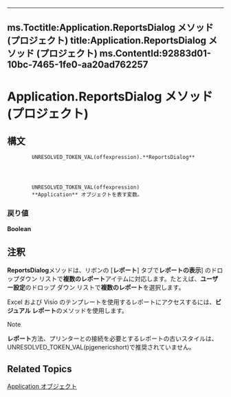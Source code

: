 
---
ms.Toctitle:Application.ReportsDialog メソッド (プロジェクト)
title:Application.ReportsDialog メソッド (プロジェクト)
ms.ContentId:92883d01-10bc-7465-1fe0-aa20ad762257
---
# Application.ReportsDialog メソッド (プロジェクト)





## 構文

            UNRESOLVED_TOKEN_VAL(offexpression).**ReportsDialog**




            UNRESOLVED_TOKEN_VAL(offexpression)
            **Application** オブジェクトを表す変数。

### 戻り値
**Boolean**





## 注釈
**ReportsDialog**メソッドは、リボンの [**レポート**] タブで**レポートの表示**] のドロップダウン リストで**複数のレポート**アイテムに対応します。たとえば、**ユーザー設定**のドロップ ダウン リストで**複数のレポート**を選択します。



Excel および Visio のテンプレートを使用するレポートにアクセスするには、**ビジュアル レポート**のメソッドを使用します。

>[!NOTE]
>**レポート**方法、プリンターとの接続を必要とするレポートの古いスタイルは、 UNRESOLVED_TOKEN_VAL(pjgenericshort)で推奨されていません。





## Related Topics

[Application オブジェクト](8eb91712-7784-a102-38c0-19bb056c27e9.md)




